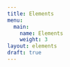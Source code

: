```yaml
---
title: Elements
menu:
  main:
    name: Elements
    weight: 3
layout: elements
draft: true
---
```

